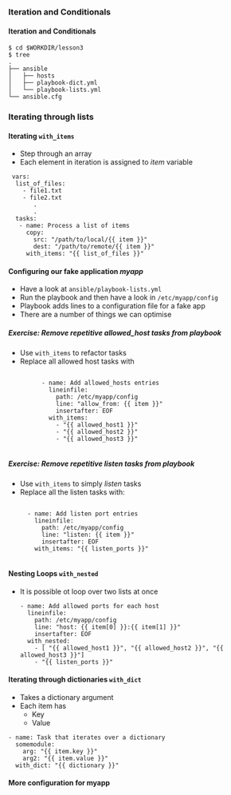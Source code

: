 ### Iteration and Conditionals


#### Iteration and Conditionals

```
$ cd $WORKDIR/lesson3
$ tree
.
├── ansible
│   ├── hosts
│   ├── playbook-dict.yml
│   └── playbook-lists.yml
└── ansible.cfg
```


### Iterating through lists


#### Iterating `with_items`

* Step through an array
* Each element in iteration is assigned to _item_ variable

```
 vars:
  list_of_files: 
    - file1.txt
    - file2.txt
       .
       .
  tasks:
   - name: Process a list of items        
     copy:                               
       src: "/path/to/local/{{ item }}"   
       dest: "/path/to/remote/{{ item }}" 
     with_items: "{{ list_of_files }}"    
```


#### Configuring our fake application _myapp_

* Have a look at <!-- .element: class="fragment" data-fragment-index="0" -->`ansible/playbook-lists.yml`
* Run the playbook and then have a look in <!-- .element: class="fragment" data-fragment-index="1" -->`/etc/myapp/config`
* Playbook adds lines to a configuration file for a fake app <!-- .element: class="fragment" data-fragment-index="2" -->
* There are a number of things we can optimise <!-- .element: class="fragment" data-fragment-index="3" -->



##### Exercise: Remove repetitive *allowed_host* tasks from playbook

* Use `with_items` to refactor tasks
* Replace all allowed host tasks with <!-- .element: class="fragment" data-fragment-index="0" -->
   <pre class="fragment" data-fragment-index="0"><code data-trim>
        - name: Add allowed_hosts entries
          lineinfile:
            path: /etc/myapp/config
            line: "allow_from: {{ item }}"
            insertafter: EOF
          with_items:
            - "{{ allowed_host1 }}"
            - "{{ allowed_host2 }}"
            - "{{ allowed_host3 }}"

  </code></pre>



##### Exercise: Remove repetitive listen tasks from playbook

* Use `with_items` to simply _listen_ tasks
* Replace all the listen tasks with:
   <pre class="fragment" data-fragment-index="0"><code data-trim>
    - name: Add listen port entries
      lineinfile:
        path: /etc/myapp/config
        line: "listen: {{ item }}"
        insertafter: EOF
      with_items: "{{ listen_ports }}"
    </code></pre>



#### Nesting Loops `with_nested`

* It is possible ot loop over two lists at once
   ```
   - name: Add allowed ports for each host
     lineinfile:
       path: /etc/myapp/config
       line: "host: {{ item[0] }}:{{ item[1] }}"
       insertafter: EOF
     with_nested:
       - [ "{{ allowed_host1 }}", "{{ allowed_host2 }}", "{{ allowed_host3 }}"]
       - "{{ listen_ports }}"

   ```



#### Iterating through dictionaries `with_dict`

* Takes a dictionary argument
* Each item has
  * Key
  * Value

```
- name: Task that iterates over a dictionary
  somemodule:
    arg: "{{ item.key }}"
    arg2: "{{ item.value }}"
  with_dict: "{{ dictionary }}"

```


#### More configuration for myapp
